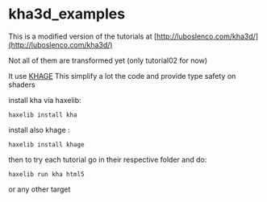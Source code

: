 # kha3d_examples
This is a modified version of the tutorials at [http://luboslenco.com/kha3d/](http://luboslenco.com/kha3d/)

Not all of them are transformed yet (only tutorial02 for now)

It use [KHAGE](https://github.com/wighawag/khage)
This simplify a lot the code and provide type safety on shaders

install kha via haxelib:

```
haxelib install kha
```

install also khage :

```
haxelib install khage
```

then to try each tutorial go in their respective folder and do:

```
haxelib run kha html5
```

or any other target
